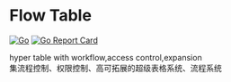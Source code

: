 # Flow Table

[![Go](https://github.com/flowtable/flowtable/actions/workflows/go.yml/badge.svg)](https://github.com/flowtable/flowtable/actions/workflows/go.yml)
[![Go Report Card](https://goreportcard.com/badge/github.com/flowtable/flowtable)](https://goreportcard.com/report/github.com/flowtable/flowtable)

hyper table with workflow,access control,expansion  
集流程控制、权限控制、高可拓展的超级表格系统、流程系统
